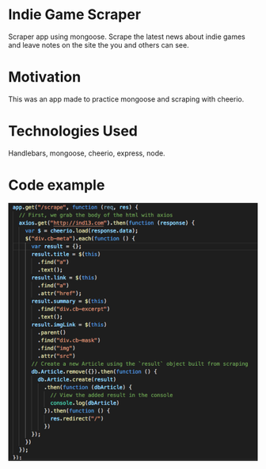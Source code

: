# Indie Game Scraper
Scraper app using mongoose. Scrape the latest news about indie games and leave notes on the site the you and others can see.

# Motivation
This was an app made to practice mongoose and scraping with cheerio.

# Technologies Used
Handlebars, mongoose, cheerio, express, node.

# Code example

![conditional code](/images/code.png?raw=true "Main condition")